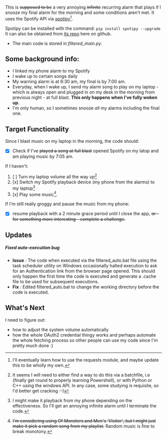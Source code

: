 This is ~~supposed to be~~ a very annoying ~~infinite~~ recurring alarm that plays if I snooze my final alarm for the morning
and some conditions aren't met. 
It uses the Spotify API via [spotipy](https://spotipy.readthedocs.io)[^1].

Spotipy can be installed with the command: `pip install spotipy --upgrade`
It can also be obtained from [its repo](https://github.com/spotipy-dev/spotipy) here on github.

- The main code is stored in *filtered_main.py*.

Some background info:
---
- I linked my phone alarm to my Spotify
- I wake up to certain songs daily
- My warning alarm is at 6:30 am, my final is by 7:00 am.
- Everyday, when I wake up, I send my alarm song to play on my laptop - which is always open and plugged in on my desk in the morning from previous night - at full blast. __This only happens when I've fully woken up.__
- I'm only human, so I sometimes snooze _all_ my alarms including the final one.


Target Functionality
---
 Since I blast music on my laptop in the morning, the code should:
 
- [x] Check if I've ~~played a song at full blast~~ opened Spotify on my latop and am playing music by 7:05 am.
       
If I haven't:
1. [ ] Turn my laptop volume all the way up[^2]
2. [x] Switch my Spotify playback device (my phone from the alarms) to my laptop[^3]
3. [x] Play some music[^4].
       
If I'm still really groggy and pause the music from my phone:

- [x] resume playback with a 2 minute grace period until I close the app, ~~or - for something more interesting - complete a challenge.~~

Updates
---
##### Fixed auto-execution bug
- **Issue** : The code when executed via the filtered_auto.bat file using the task scheduler utility on Windows occasionally halted execution to ask for an Authentication link from the browser page opened. This should only happen the first time the code is executed and generate a .cache file to be used for subsequent executions.
- **Fix** : Edited filtered_auto.bat to change the working directory before the code is executed.

What's Next
---
I need to figure out:
- how to adjust the system volume automatically
- how the whole OAuth2 credential thingy works and perhaps automate the whole fetching process so other people can use my code since I'm pretty much done :)

[^1]: I'll eventually learn how to use the requests module, and maybe update this to be wholly my own.
[^2]: It seems I will need to either find a way to do this via a batchfile, i.e (finally get round to properly learning Powershell), or with Python or C++ using the windows API. In any case, some studying is requisite, so I'd better get cracking :-)
[^3]: I might make it playback from my phone depending on the effectiveness. So I'll get an annoying infinite alarm until I terminate the code.
[^4]: ~~I'm considering using Of Monsters and Men's _'Visitor'_, but I might just make it pick a random song from my playlist.~~ Random music is fine to break monotony.
